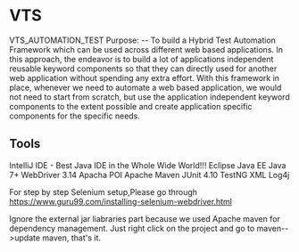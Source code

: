 # VTS
VTS_AUTOMATION_TEST
Purpose:
-- To build a Hybrid Test Automation Framework which can be used across different web based applications. In this approach, the endeavor is to build a lot of applications independent reusable keyword components so that they can directly used for another web application without spending any extra effort. With this framework in place, whenever we need to automate a web based application, we would not need to start from scratch, but use the application independent keyword components to the extent possible and create application specific components for the specific needs.

Tools
--
IntelliJ IDE - Best Java IDE in the Whole Wide World!!!
Eclipse Java EE
Java 7+
WebDriver 3.14
Apacha POI
Apache Maven
JUnit 4.10
TestNG
XML
Log4j

For step by step Selenium setup,Please go through
https://www.guru99.com/installing-selenium-webdriver.html

Ignore the external jar liabraries part because we used Apache maven for dependency management.
Just right click on the project and go to maven-->update maven, that's it.
